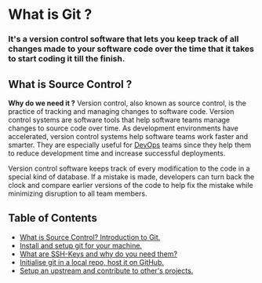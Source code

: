 # What is Git ?
### It's a version control software that lets you keep track of all changes made to your software code over the time that it takes to start coding it till the finish.

## What is Source Control ?
**Why do we need it ?**
Version control, also known as source control, is the practice of tracking and managing changes to software code. Version control systems are software tools that help software teams manage changes to source code over time. As development environments have accelerated, version control systems help software teams work faster and smarter. They are especially useful for [DevOps](https://www.atlassian.com/devops/what-is-devops) teams since they help them to reduce development time and increase successful deployments.

Version control software keeps track of every modification to the code in a special kind of database. If a mistake is made, developers can turn back the clock and compare earlier versions of the code to help fix the mistake while minimizing disruption to all team members.

## Table of Contents
- [What is Source Control? Introduction to Git.](./README.md)
- [Install and setup git for your machine.](./assets/install.md)
- [What are SSH-Keys and why do you need them?](./assets/ssh-keys.md)
- [Initialise git in a local repo, host it on GitHub.](/assets/git-init.md)
- [Setup an upstream and contribute to other's projects.](/assets/contribute.md)

